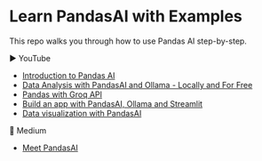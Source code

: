 # Learn PandasAI with Examples

This repo walks you through how to use Pandas AI step-by-step.

▶️ YouTube
- [Introduction to Pandas AI](https://youtu.be/aUds2W7A_FY)
- [Data Analysis with PandasAI and Ollama - Locally and For Free](https://youtu.be/bw_e6xgGSTY)
- [Pandas with Groq API](https://youtu.be/C6R9JLHZDH0)
- [Build an app with PandasAI, Ollama and Streamlit](https://youtu.be/-bt9grGmNvs)
- [Data visualization with PandasAI](https://youtu.be/j-FQnJvesH4)

🚀 Medium
- [Meet PandasAI](https://levelup.gitconnected.com/pandasai-unlocking-the-power-of-data-with-generative-ai-3196cbccba34)
